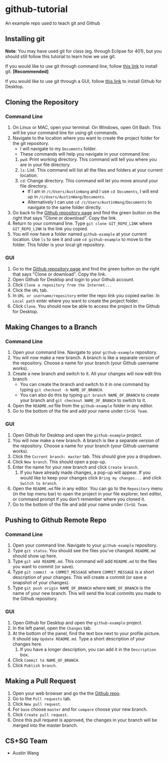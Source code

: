 # github-tutorial
An example repo used to teach git and Github

## Installing git
**Note**: You may have used git for class (eg. through Eclipse for 401), but you should still follow this tutorial to learn how we use git.

If you would like to use git through command line,
follow [this link](https://git-scm.com/book/en/v2/Getting-Started-Installing-Git) to install git. **[Recommended]**

If you would like to use git through a GUI, follow [this link](https://desktop.github.com/) to install Github for Desktop.

## Cloning the Repository
### Command Line
1. On Linux or MAC, open your terminal. On Windows, open Git Bash. This will be your command line for using git commands.
1. Navigate to the location where you want to create the project folder for the git repository.
    - I will navigate to my `Documents` folder.
    - These commands will help you navigate in your command line:
    1. `pwd`: Print working directory. This command will tell you where you are in your file directory.
    1. `ls`: List. This command will list all the files and folders at your current location.
    1. `cd`: Change directory. This command will let you move around your file directory.
        - If I am in `/c/Users/AustinWang` and I use `cd Documents`, I will end up in `/c/Users/AustinWang/Documents`. 
        - Alternatively I can use `cd /c/Users/AustinWang/Documents` to navigate to the same folder directly. 
1. Go back to the [Github repository page](https://github.com/unc-cs-sg/github-tutorial) and find the green button on the right that says "Clone or download". Copy the link.
1. Return to your command line. Type `git clone GIT_REPO_LINK` where `GIT_REPO_LINK` is the link you copied.
1. You will now have a folder named `github-example` at your current location. Use `ls` to see it and use `cd github-example` to move to the folder. This folder is your local git repository.
### GUI
1. Go to the [Github repository page](https://github.com/unc-cs-sg/github-tutorial) and find the green button on the right that says "Clone or download". Copy the link.
1. Open Github for Desktop and login to your Github account.
1. Click `Clone a repository from the Internet...`
1. Click the `URL` tab.
1. In `URL or username/repository` enter the repo link you copied earlier. In `Local path` enter where you want to create the project folder.
1. Click `Clone`. You should now be able to access the project in the Github for Desktop.

## Making Changes to a Branch
### Command Line
1. Open your command line. Navigate to your `github-example` repository.
1. You will now make a new branch. A branch is like a separate version of the repository. Choose a name for your branch (your Github username works). 
1. Create a new branch and switch to it. All your changes will now edit this branch.
    - You can create the branch and switch to it in one command by typing `git checkout -b NAME_OF_BRANCH`.
    - You can also do this by typing `git branch NAME_OF_BRANCH` to create your branch and `git checkout NAME_OF_BRANCH` to switch to it.
1. Open the `README.md` file from the `github-example` folder in any editor.
1. Go to the bottom of the file and add your name under `CS+SG Team`.
### GUI
1. Open Github for Desktop and open the `github-example` project.
1. You will now make a new branch. A branch is like a separate version of the repository. Choose a name for your branch (your Github username works).
1. Click the `Current branch: master` tab. This should give you a dropdown.
1. Click `New branch`. This should open a pop-up.
1. Enter the name for your new branch and click `Create branch`.
    1. If you have already made changes, a pop-up will appear. If you would like to keep your changes click `Bring my changes...` and click `Switch to branch`.
1. Open the `README.md` file in any editor. You can go to the `Repository` menu (in the top menu bar) to open the project in your file explorer, text editor, or command prompt if you don't remember where you cloned it.
1. Go to the bottom of the file and add your name under `CS+SG Team`.

## Pushing to Github Remote Repo
### Command Line
1. Open your command line. Navigate to your `github-example` repository.
1. Type `git status`. You should see the files you've changed. `README.md` should show up here.
1. Type `git add README.md`. This command will add `README.md` to the files you want to commit (or save).
1. Type `git commit -m COMMIT_MESSAGE` where `COMMIT_MESSAGE` is a short description of your changes. This will create a commit (or save a snapshot of your changes).
1. Type `git push origin NAME_OF_BRANCH` where `NAME_OF_BRANCH` is the name of your new branch. This will send the local commits you made to the Github repository.
### GUI
1. Open Github for Desktop and open the `github-example` project.
1. In the left panel, open the `Changes` tab.
1. At the bottom of the panel, find the text box next to your profile picture. It should say `Update README.md`. Type a short description of your changes here.
    1. If you have a longer description, you can add it in the `Description` box.
1. Click `Commit to NAME_OF_BRANCH`.
1. Click `Publish branch`.

## Making a Pull Request
1. Open your web browser and go the the [Github repo](https://github.com/unc-cs-sg/github-tutorial).
1. Go to the `Pull requests` tab.
1. Click `New pull request`.
1. For `base` choose `master` and for `compare` choose your new branch.
1. Click `Create pull request`.
1. Once this pull request is approved, the changes in your branch will be merged into the master branch.

## CS+SG Team
- Austin Wang